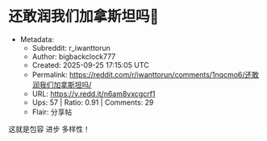 # 还敢润我们加拿斯坦吗🤭

- Metadata:
  - Subreddit: r_iwanttorun
  - Author: bigbackclock777
  - Created: 2025-09-25 17:15:05 UTC
  - Permalink: https://reddit.com/r/iwanttorun/comments/1nqcmo6/还敢润我们加拿斯坦吗/
  - URL: https://v.redd.it/n6am8vxcgcrf1
  - Ups: 57 | Ratio: 0.91 | Comments: 29
  - Flair: 分享帖


这就是包容 进步 多样性！

